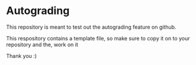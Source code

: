 # Autograding
This repository is meant to test out the autograding feature on github.

This respository contains a template file, so make sure to copy it on to your repository and the, work on it 


Thank you :)
